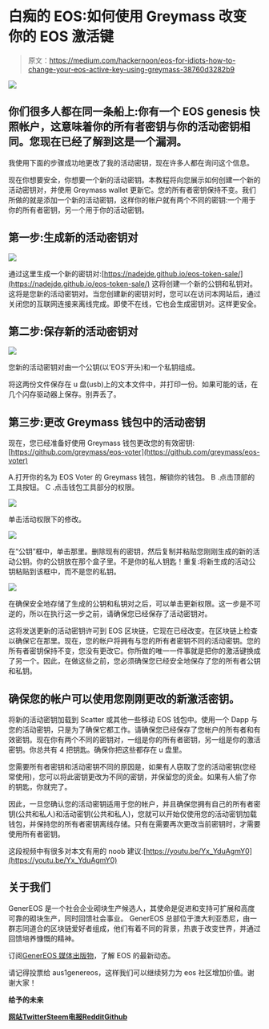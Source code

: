 # 白痴的 EOS:如何使用 Greymass 改变你的 EOS 激活键

> 原文：<https://medium.com/hackernoon/eos-for-idiots-how-to-change-your-eos-active-key-using-greymass-38760d3282b9>

![](img/a19437d8d8b5c24879d38d23318edded.png)

## 你们很多人都在同一条船上:你有一个 EOS genesis 快照帐户，这意味着你的所有者密钥与你的活动密钥相同。您现在已经了解到这是一个漏洞。

我使用下面的步骤成功地更改了我的活动密钥，现在许多人都在询问这个信息。

现在你想要安全，你想要一个新的活动密钥。本教程将向您展示如何创建一个新的活动密钥对，并使用 Greymass wallet 更新它。您的所有者密钥保持不变。我们所做的就是添加一个新的活动密钥，这样你的帐户就有两个不同的密钥:一个用于你的所有者密钥，另一个用于你的活动密钥。

## 第一步:生成新的活动密钥对

![](img/539bbbff13a2858fc592451121defdae.png)

通过这里生成一个新的密钥对:[https://nadejde.github.io/eos-token-sale/](https://nadejde.github.io/eos-token-sale/)
这将创建一个新的公钥和私钥对。这将是您新的活动密钥对。当您创建新的密钥对时，您可以在访问本网站后，通过关闭您的互联网连接来离线完成。即使不在线，它也会生成密钥对。这样更安全。

## 第二步:保存新的活动密钥对

![](img/55725204746aa74505105929d7a56332.png)

您新的活动密钥对由一个公钥(以‘EOS’开头)和一个私钥组成。

将这两份文件保存在 u 盘(usb)上的文本文件中，并打印一份。如果可能的话，在几个闪存驱动器上保存。别弄丢了。

## 第三步:更改 Greymass 钱包中的活动密钥

现在，您已经准备好使用 Greymass 钱包更改您的有效密钥:[https://github.com/greymass/eos-voter](https://github.com/greymass/eos-voter)

A.打开你的名为 EOS Voter 的 Greymass 钱包，解锁你的钱包。
B .点击顶部的工具按钮。
C .点击钱包工具部分的权限。

![](img/2eb5f366c64689b4a452ebaa8e4186bf.png)

单击活动权限下的修改。

![](img/4a4d1b988b0e74d873d7b60fed9335ea.png)

在“公钥”框中，单击那里。删除现有的密钥，然后复制并粘贴您刚刚生成的新的活动公钥。你的公钥放在那个盒子里。不是你的私人钥匙！重复:将新生成的活动公钥粘贴到该框中，而不是您的私钥。

![](img/220112061b44c4bf22cb24b3af9e0d91.png)

在确保安全地存储了生成的公钥和私钥对之后，可以单击更新权限。这一步是不可逆的，所以在执行这一步之前，请确保您已经保存了活动密钥对。

这将发送更新的活动密钥许可到 EOS 区块链，它现在已经改变。在区块链上检查以确保它在那里。现在，您的帐户将拥有与您的所有者密钥不同的活动密钥。您的所有者密钥保持不变，您没有更改它。你所做的唯一一件事就是把你的激活键换成了另一个。因此，在做这些之前，您必须确保您已经安全地保存了您的所有者公钥和私钥。

## 确保您的帐户可以使用您刚刚更改的新激活密钥。

将新的活动密钥加载到 Scatter 或其他一些移动 EOS 钱包中。使用一个 Dapp 与您的活动密钥，只是为了确保它都工作。请确保您已经保存了您帐户的所有者和有效密钥。现在你有两个不同的密钥对，一组是你的所有者密钥，另一组是你的激活密钥。你总共有 4 把钥匙。确保你把这些都存在 u 盘里。

您需要所有者密钥和活动密钥不同的原因是，如果有人窃取了您的活动密钥(您经常使用)，您可以将此密钥更改为不同的密钥，并保留您的资金。如果有人偷了你的钥匙，你就完了。

因此，一旦您确认您的活动密钥适用于您的帐户，并且确保您拥有自己的所有者密钥(公共和私人)和活动密钥(公共和私人)，您就可以开始仅使用您的活动密钥加载钱包，并保持您的所有者密钥离线存储。只有在需要再次更改当前密钥时，才需要使用所有者密钥。

这段视频中有很多对本文有用的 noob 建议:[https://youtu.be/Yx_YduAgmY0](https://youtu.be/Yx_YduAgmY0)

## 关于我们

GenerEOS 是一个社会企业砌块生产候选人，其使命是促进和支持可扩展和高度可靠的砌块生产，同时回馈社会事业。
GenerEOS 总部位于澳大利亚悉尼，由一群志同道合的区块链爱好者组成，他们有着不同的背景，热衷于改变世界，并通过回馈培养慷慨的精神。

订阅[GenerEOS 媒体出版物](https://medium.com/genereos)，了解 EOS 的最新动态。

请记得投票给 aus1genereos，这样我们可以继续努力为 eos 社区增加价值。谢谢大家！

**给予的未来**

[**网站**](https://www.genereos.io)[**Twitter**](https://twitter.com/GenerEOSAus)[**Steem**](https://steemit.com/@genereos)[**电报**](https://t.me/generEOS)[**Reddit**](https://www.reddit.com/user/GenerEOS)[**Github**](https://github.com/generEOS)